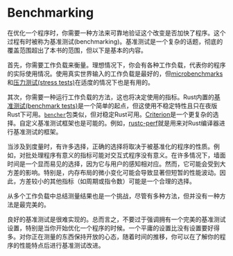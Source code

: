 # Benchmarking

在优化一个程序时，你需要一种方法来可靠地验证这个改变是否加快了程序。这个过程有时被称为基准测试(benchmarking)。基准测试是一个复杂的话题，彻底的覆盖范围超出了本书的范围，但以下是基本的内容。

首先，你需要工作负载来衡量。理想情况下，你会有各种工作负载，代表你的程序的实际使用情况。使用真实世界输入的工作负载是最好的，但[microbenchmarks]和[压力测试(stress tests)]在适度的情况下也是有用的。

[microbenchmarks]: https://stackoverflow.com/questions/2842695/what-is-microbenchmarking
[压力测试(stress tests)]: https://en.wikipedia.org/wiki/Stress_testing_(software)

其次，你需要一种运行工作负载的方法，这也将决定使用的指标。Rust内置的[基准测试(benchmark tests)]是一个简单的起点，但这使用不稳定特性且只在夜版Rust下可用。[`bencher`]包类似，但对稳定Rust可用。[Criterion]是一个更复杂的选择。自定义基准测试框架也是可能的。例如，[rustc-perf]就是用来对Rust编译器进行基准测试的框架。

[基准测试(benchmark tests)]: https://doc.rust-lang.org/1.7.0/book/benchmark-tests.html
[Criterion]: https://github.com/bheisler/criterion.rs
[rustc-perf]: https://github.com/rust-lang/rustc-perf/
[`bencher`]: https://crates.io/crates/bencher

当涉及到度量时，有许多选择，正确的选择将取决于被基准化的程序的性质。例如，对批处理程序有意义的指标可能对交互式程序没有意义。在许多情况下，墙面时间是一个显而易见的选择，因为它与用户的感知相对应。然而，它可能会受到大方差的影响。特别是，内存布局的微小变化可能会导致显著但短暂的性能波动。因此，方差较小的其他指标（如周期或指令数）可能是一个合理的选择。

从多个工作负载中总结测量结果也是一个挑战，尽管有多种方法，但并没有一种方法是最完美的。

良好的基准测试是很难实现的。总而言之，不要过于强调拥有一个完美的基准测试设置，特别是当你开始优化一个程序的时候。一个平庸的设置比没有设置要好得多。对你正在测量的东西保持开放的心态，随着时间的推移，你可以在了解你的程序的性能特点后进行基准测试改进。

